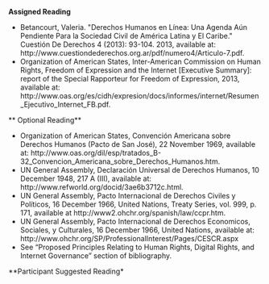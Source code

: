 **Assigned Reading**
<ul><li> Betancourt, Valeria. "Derechos Humanos en Línea: Una Agenda Aún Pendiente Para la Sociedad Civil de América Latina y El Caribe." Cuestión De Derechos 4 (2013): 93-104. 2013, available at: http://www.cuestiondederechos.org.ar/pdf/numero4/Articulo-7.pdf. 
<li> Organization of American States, Inter-American Commission on Human Rights, Freedom of Expression and the Internet [Executive Summary]: report of the Special Rapporteur for Freedom of Expression, 2013, available at: http://www.oas.org/es/cidh/expresion/docs/informes/internet/Resumen_Ejecutivo_Internet_FB.pdf. 
</ul> 

** Optional Reading**
<ul> <li> Organization of American States, Convención Americana sobre Derechos Humanos (Pacto de San José), 22 November 1969, available at: http://www.oas.org/dil/esp/tratados_B-32_Convencion_Americana_sobre_Derechos_Humanos.htm. 
<li> UN General Assembly, Declaración Universal de Derechos Humanos, 10 December 1948, 217 A (III), available at: http://www.refworld.org/docid/3ae6b3712c.html.
<li> UN General Assembly, Pacto Internacional de Derechos Civiles y Políticos, 16 December 1966, United Nations, Treaty Series, vol. 999, p. 171, available at http://www2.ohchr.org/spanish/law/ccpr.htm.
<li> UN General Assembly, Pacto Internacional de Derechos Economicos, Sociales, y Culturales, 16 December 1966, United Nations, available at: http://www.ohchr.org/SP/ProfessionalInterest/Pages/CESCR.aspx 
<li> See “Proposed Principles Relating to Human Rights, Digital Rights, and Internet Governance” section of bibliography.
</ul>
**Participant Suggested Reading* 
